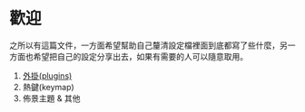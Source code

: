 # 歡迎

之所以有這篇文件，一方面希望幫助自己釐清設定檔裡面到底都寫了些什麼，另一方面也希望把自己的設定分享出去，如果有需要的人可以隨意取用。

1. [外掛(plugins)](https://github.com/nkj20932/.vim/edit/master/document/plugins.md)
2. 熱鍵(keymap)
3. 佈景主題 & 其他
